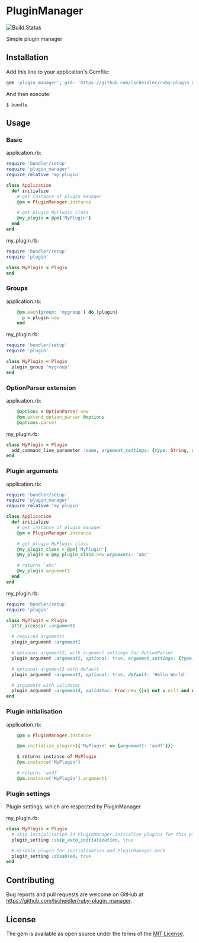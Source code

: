 # PluginManager

[![Build Status](https://travis-ci.org/lscheidler/ruby-plugin_manager.svg?branch=master)](https://travis-ci.org/lscheidler/ruby-plugin_manager)

Simple plugin manager

## Installation

Add this line to your application's Gemfile:

```ruby
gem 'plugin_manager', git: 'https://github.com/lscheidler/ruby-plugin_manager'
```

And then execute:

    $ bundle

## Usage

### Basic

application.rb:

```ruby
require 'bundler/setup'
require 'plugin_manager'
require_relative 'my_plugin'

class Application
  def initialize
    # get instance of plugin manager
    @pm = PluginManager.instance

    # get plugin MyPlugin class
    @my_plugin = @pm['MyPlugin']
  end
end
```

my\_plugin.rb:

```ruby
require 'bundler/setup'
require 'plugin'

class MyPlugin < Plugin
end
```

### Groups

application.rb:

```ruby
    @pm.each(group: 'mygroup') do |plugin|
      p = plugin.new
    end
```

my\_plugin.rb:

```ruby
require 'bundler/setup'
require 'plugin'

class MyPlugin < Plugin
  plugin_group 'mygroup'
end
```

### OptionParser extension

application.rb:

```ruby
    @options = OptionParser.new
    @pm.extend_option_parser @options
    @options.parse!
```

my\_plugin.rb:

```ruby
class MyPlugin < Plugin
  add_command_line_parameter :name, argument_settings: {type: String, description: 'description for name parameter'}
end
```

### Plugin arguments

application.rb:

```ruby
require 'bundler/setup'
require 'plugin_manager'
require_relative 'my_plugin'

class Application
  def initialize
    # get instance of plugin manager
    @pm = PluginManager.instance

    # get plugin MyPlugin class
    @my_plugin_class = @pm['MyPlugin']
    @my_plugin = @my_plugin_class.new argument1: 'abc'

    # returns 'abc'
    @my_plugin.argument1
  end
end
```

my\_plugin.rb:

```ruby
require 'bundler/setup'
require 'plugin'

class MyPlugin < Plugin
  attr_accessor :argument1

  # required argument1
  plugin_argument :argument1

  # optional argument2, with argument settings for OptionParser
  plugin_argument :argument2, optional: true, argument_settings: {type: String, description: 'description for argument2 parameter'}

  # optional argument3 with default
  plugin_argument :argument3, optional: true, default: 'Hello World'

  # argument4 with validator
  plugin_argument :argument4, validator: Proc.new {|x| not x.nil? and not x.empty?}
end
```

### Plugin initialisation

application.rb:

```ruby
    @pm = PluginManager.instance

    @pm.initialize_plugins({'MyPlugin' => {argument1: 'asdf'}})

    $ returns instance of MyPlugin
    @pm.instance('MyPlugin')

    # returns 'asdf'
    @pm.instance('MyPlugin').argument1
```

### Plugin settings

Plugin settings, which are respected by PluginManager

my\_plugin.rb:

```ruby
class MyPlugin < Plugin
  # skip initialisation in PluginManager.initialize_plugins for this plugin
  plugin_setting :skip_auto_initialization, true

  # disable plugin for initialisation and PluginManager.each
  plugin_setting :disabled, true
end
```

## Contributing

Bug reports and pull requests are welcome on GitHub at https://github.com/lscheidler/ruby-plugin_manager.


## License

The gem is available as open source under the terms of the [MIT License](http://opensource.org/licenses/MIT).

